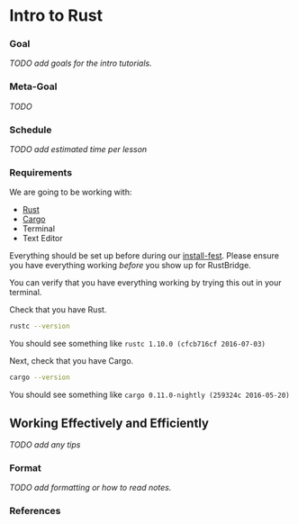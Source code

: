 # Intro to Rust

### Goal

_TODO add goals for the intro tutorials._

### Meta-Goal

_TODO_

### Schedule

_TODO add estimated time per lesson_

### Requirements

We are going to be working with:

* [Rust][1]
* [Cargo][2]
* Terminal
* Text Editor

Everything should be set up before during our [install-fest][3].  Please ensure you have 
everything working _before_ you show up for RustBridge.

You can verify that you have everything working by trying this out in your terminal.

Check that you have Rust.  

```bash
rustc --version
```

You should see something like `rustc 1.10.0 (cfcb716cf 2016-07-03)`

Next, check that you have Cargo.

```bash
cargo --version
```

You should see something like `cargo 0.11.0-nightly (259324c 2016-05-20)`


## Working Effectively and Efficiently

_TODO add any tips_


### Format

_TODO add formatting or how to read notes._


### References

[1]: https://www.rust-lang.org/en-US/ "Rust Programming Language web site"
[2]: http://doc.crates.io/index.html "Cargo, Rust package manager web site"
[3]: # "RustBridge Installfest"